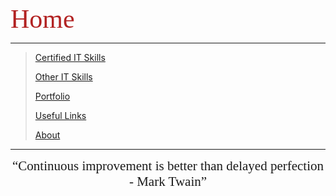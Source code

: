 <span style="font-family:Papyrus; font-size:3em; color:FireBrick;">Home</span>

---

> [Certified IT Skills](certified_skills.md)
>
> [Other IT Skills](other_skills.md)
>
> [Portfolio](portfolio.md)
>
> [Useful Links](links.md)
> 
> [About](about.md)

---

<center>
<span style="font-family:Papyrus; font-size:1.5em;">
<q>Continuous improvement is better than delayed perfection - Mark Twain</q>
</span>
</center>
